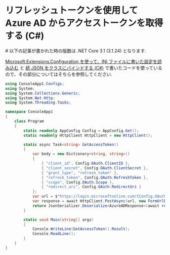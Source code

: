 # リフレッシュトークンを使用して Azure AD からアクセストークンを取得する (C#)

\# 以下の記事が書かれた時の版数は .NET Core 3.1 (3.1.24) となります.

[Microsoft.Extensions.Configuration を使って、INI ファイルに書いた設定を読み込む](https://qiita.com/c-yan/items/3e0b2503d26693140457) と [続 JSON をクラスにバインドする (C#)](https://qiita.com/c-yan/items/c0a226c83d339a9662a7) で書いたコードを使っているので、その部分についてはそちらを参照してください.

```csharp
using ConsoleApp1.Configs;
using System;
using System.Collections.Generic;
using System.Net.Http;
using System.Threading.Tasks;

namespace ConsoleApp1
{
    class Program
    {
        static readonly AppConfig Config = AppConfig.Get();
        static readonly HttpClient HttpClient = new HttpClient();

        static async Task<string> GetAccessToken()
        {
            var body = new Dictionary<string, string>()
            {
                { "client_id", Config.OAuth.ClientID },
                { "client_secret", Config.OAuth.ClientSecret },
                { "grant_type", "refresh_token" },
                { "refresh_token", Config.OAuth.RefreshToken },
                { "scope", Config.OAuth.Scope },
                { "redirect_uri", Config.OAuth.RedirectUri }
            };
            var url = $"https://login.microsoftonline.com/{Config.OAuth.TenantID}/oauth2/v2.0/token";
            var response = await HttpClient.PostAsync(url, new FormUrlEncodedContent(body));
            return JsonSerializer.Deserialize<AzureADResponse>(await response.Content.ReadAsStringAsync()).AccessToken;
        }

        static void Main(string[] args)
        {
            Console.WriteLine(GetAccessToken().Result);
            Console.ReadLine();
        }
    }
}
```
